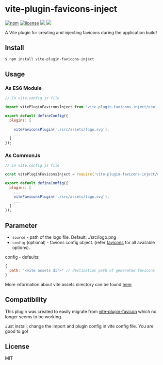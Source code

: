 vite-plugin-favicons-inject
===========
[![npm][npm]][npm-url]
[![license][license]][license-url]
<a href="https://npmcharts.com/compare/vite-plugin-favicons-inject?minimal=true">
  <img src="https://img.shields.io/npm/dm/vite-plugin-favicons-inject.svg">
</a>
<a href="https://img.shields.io/bundlephobia/minzip/vite-plugin-favicons-inject">
  <img src="https://img.shields.io/bundlephobia/minzip/vite-plugin-favicons-inject">
</a>
<br>

A Vite plugin for creating and injecting favicons during the application build!

Install
-------

```bash
$ npm install vite-plugin-favicons-inject
```

Usage
-----

### As ES6 Module ###

```javascript
// In vite.config.js file

import vitePluginFaviconsInject from 'vite-plugin-favicons-inject/esm';

export default defineConfig({
  plugins: [
    ...
    viteFaviconsPlugin('./src/assets/logo.svg'),
    ...
  ]
});
```

### As CommonJs ###

```javascript
// In vite.config.js file

const vitePluginFaviconsInject = require('vite-plugin-favicons-inject/cjs');

export default defineConfig({
  plugins: [
    ...
    viteFaviconsPlugin('./src/assets/logo.svg'),
    ...
  ]
});
```


Parameter
---------

 - `source` - path of the logo file. Default: ./src/logo.png
 - `config` (optional) - favions config object. (refer [favicons](https://github.com/itgalaxy/favicons#nodejs) for all available options).

  config - defaults:
  ```javascript
  {
    path: "<vite assets dir>" // destination path of generated favicons
  }
  ```
  More information about vite assets directory can be found [here](https://vitejs.dev/config/build-options.html#build-assetsdir)


Compatibility
---------

This plugin was created to easily migrate from [vite-plugin-favicon](https://github.com/josh-hemphill/vite-plugin-favicon) which no longer seems to be working.

Just install, change the import and plugin config in vite config file. You are good to go!

License
-------

MIT



[npm]: https://img.shields.io/npm/v/vite-plugin-favicons-inject.svg
[npm-url]: https://npmjs.com/package/vite-plugin-favicons-inject
[license]: https://img.shields.io/npm/l/vite-plugin-favicons-inject?no-cache
[license-url]: https://github.com/JohnPremKumar/vite-plugin-favicons-inject/blob/main/LICENCE
